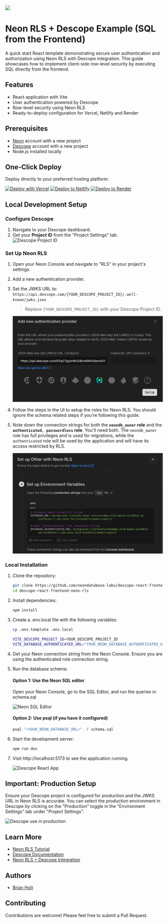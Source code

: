 <img width="250px" src="https://neon.tech/brand/neon-logo-dark-color.svg" />

# Neon RLS + Descope Example (SQL from the Frontend)

A quick start React template demonstrating secure user authentication and authorization using Neon RLS with Descope integration. This guide showcases how to implement client-side row-level security by executing SQL directly from the frontend.

## Features

- React application with Vite
- User authentication powered by Descope
- Row-level security using Neon RLS
- Ready-to-deploy configuration for Vercel, Netlify and Render

## Prerequisites

- [Neon](https://neon.tech) account with a new project
- [Descope](https://www.descope.com) account with a new project
- Node.js installed locally

## One-Click Deploy

Deploy directly to your preferred hosting platform:

[![Deploy with Vercel](https://vercel.com/button)](https://vercel.com/new/clone?repository-url=https://github.com/neondatabase-labs/descope-react-frontend-neon-rls&env=VITE_DESCOPE_PROJECT_ID,VITE_DATABASE_AUTHENTICATED_URL&project-name=neon-rls-descope&repository-name=neon-rls-descope)
[![Deploy to Netlify](https://www.netlify.com/img/deploy/button.svg)](https://app.netlify.com/start/deploy?repository=https://github.com/neondatabase-labs/descope-react-frontend-neon-rls)
[![Deploy to Render](https://render.com/images/deploy-to-render-button.svg)](https://render.com/deploy?repo=https://github.com/neondatabase-labs/descope-react-frontend-neon-rls)

## Local Development Setup

### Configure Descope

1. Navigate to your Descope dashboard.
2. Get your **Project ID** from the "Project Settings" tab.
   ![Descope Project ID](/images/descope-project-id.png)

### Set Up Neon RLS

1. Open your Neon Console and navigate to "RLS" in your project's settings.
2. Add a new authentication provider.
3. Set the JWKS URL to: `https://api.descope.com/{YOUR_DESCOPE_PROJECT_ID}/.well-known/jwks.json`
   
   > Replace `{YOUR_DESCOPE_PROJECT_ID}` with your Descope Project ID.
   
   ![Neon RLS JWKS URL](/images/neon-rls-jwks-url.png)
   
4. Follow the steps in the UI to setup the roles for Neon RLS. You should ignore the schema related steps if you're following this guide.
5. Note down the connection strings for both the **`neondb_owner` role** and the **`authenticated, passwordless` role**. You'll need both. The `neondb_owner` role has full privileges and is used for migrations, while the `authenticated` role will be used by the application and will have its access restricted by RLS.
   
   ![Neon RLS Connection Strings](/images/neon-rls-env-values.png)

### Local Installation

1. Clone the repository:

   ```bash
   git clone https://github.com/neondatabase-labs/descope-react-frontend-neon-rls
   cd descope-react-frontend-neon-rls
   ```

2. Install dependencies:

   ```bash
   npm install
   ```

3. Create a .env.local file with the following variables:

   ```bash
   cp .env.template .env.local
   ```

   ```bash
   VITE_DESCOPE_PROJECT_ID=YOUR_DESCOPE_PROJECT_ID
   VITE_DATABASE_AUTHENTICATED_URL="YOUR_NEON_DATABASE_AUTHENTICATED_URL"
   ```

4. Get your Neon connection string from the Neon Console. Ensure you are using the authenticated role connection string.

5. Run the database schema:

   #### Option 1: Use the Neon SQL editor

   Open your Neon Console, go to the SQL Editor, and run the queries in schema.sql

   ![Neon SQL Editor](/images/neon-sql-editor.png)

   #### Option 2: Use psql (if you have it configured)

   ```bash
   psql "<YOUR_NEON_DATABASE_URL>" -f schema.sql
   ```

5. Start the development server:

   ```bash
   npm run dev
   ```

6. Visit http://localhost:5173 to see the application running.
   
   ![Descope React App](/images/descope-react-app.png)

## Important: Production Setup

Ensure your Descope project is configured for production and the JWKS URL in Neon RLS is accurate. You can select the production environment in Descope by clicking on the "Production" toggle in the "Environment Settings" tab under "Project Settings".

   ![Descope use in production](/images/descope-use-in-production.png)

## Learn More

- [Neon RLS Tutorial](https://neon.tech/docs/guides/neon-rls-tutorial)
- [Descope Documentation](https://docs.descope.com)
- [Neon RLS + Descope Integration](https://neon.tech/docs/guides/neon-rls-descope)

## Authors

- [Brian Holt](https://github.com/btholt)

## Contributing

Contributions are welcome! Please feel free to submit a Pull Request.
